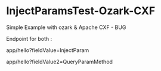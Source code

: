 # InjectParamsTest-Ozark-CXF
Simple Example with ozark &amp; Apache CXF - BUG

Endpoint for both :

app/hello?fieldValue=InjectParam

app/hello?fieldValue2=QueryParamMethod
